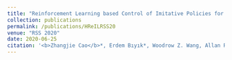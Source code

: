 ```yaml
---
title: "Reinforcement Learning based Control of Imitative Policies for Near-Accident Driving"
collection: publications
permalink: /publications/HReILRSS20
venue: "RSS 2020"
date: 2020-06-25
citation: '<b>Zhangjie Cao</b>*, Erdem Bıyık*, Woodrow Z. Wang, Allan Raventos, Adrien Gaidon, Guy Rosman, Dorsa Sadigh. <i>RSS 2020</i>.'
---
```

